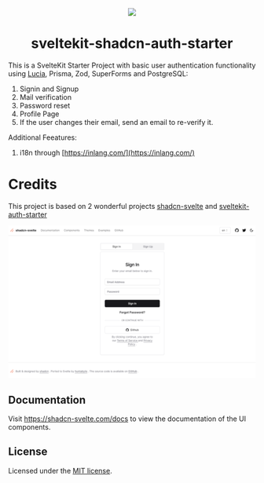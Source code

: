 <p align="center">
 <img align="center" src="https://raw.githubusercontent.com/huntabyte/shadcn-svelte/main/apps/www/static/android-chrome-192x192.png" height="96" />
 <h1 align="center">
  sveltekit-shadcn-auth-starter
 </h1>
</p>

This is a SvelteKit Starter Project with basic user authentication functionality using [Lucia](https://lucia-auth.com/), Prisma, Zod, SuperForms and PostgreSQL:

1. Signin and Signup
2. Mail verification
3. Password reset
4. Profile Page
5. If the user changes their email, send an email to re-verify it.

Additional Feeatures:

1. i18n through [https://inlang.com/](https://inlang.com/)

# Credits

This project is based on 2 wonderful projects [shadcn-svelte](https://www.shadcn-svelte.com/) and [sveltekit-auth-starter](https://github.com/delay/sveltekit-auth-starter)

![hero](apps/www/static/auth.png)

## Documentation

Visit https://shadcn-svelte.com/docs to view the documentation of the UI components.

## License

Licensed under the [MIT license](https://github.com/shadcn/ui/blob/main/LICENSE.md).
